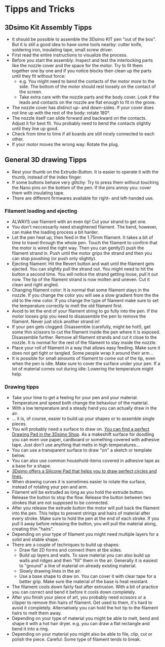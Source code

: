 # Tipps and Tricks

## 3Dsimo Kit Assembly Tipps
- It should be possible to assemble the 3Dsimo KIT pen "out of the box". 
But it is still a good idea to have some tools nearby: cutter knife, soldering iron, insulating tape, small screw driver.
- First read the entire instructions to visualize the process.
- Before you start the assembly: Inspect and test the interlocking parts like the nozzle cover and the space for the motor. Try to fit them together one by one and if you notice blocks then clean up the parts until they fit without force:
  - e.g. You might need to bend the contacts of the motor more to the side. The bottom of the motor should rest loosely on the contact of the screen.
  - Take extra care with the nozzle parts and the body cover. Look if the leads and contacts on the nozzle are flat enough to fit in the grove.
- The nozzle cover has distinct up- and down-sides. If your cover does not line up with the rest of the body: rotate 180°.
- The nozzle itself can slide forward and backward on the contacts. Adjust it for best fit. You probably need to bend the contacts slightly until they line up good.
- Check from time to time if all boards are still nicely connected to each other.
- If your motor moves the wrong way: Rotate the plug.


## General 3D drawing Tipps
- Rest your thumb on the Extrude-Button. It is easier to operate it with the thumb, instead of the index finger.
- If some buttons behave very glitchy: Try to press them without touching the Nano pins on the bottom of the pen. If the pins annoy you: cover them with insulating tape.
- There are different firmwares available for right- and left-handed use.
### Filament loading and ejecting
- ALWAYS use filament with an even tip! Cut your strand to get one.
- You don't neccessarily need straightened filament. The bend, however, can make the loading process a bit harder.
- Let the pen heat up, then feed in the 1.75mm filament. It takes a bit of time to travel through the whole pen. Touch the filament to confirm that the motor is wired the right way. Then you can gently(!) push the filament strand in. Push until the motor grips the strand and then you can stop poushing (or push only slightly).
- Ejecting filament: Hit the Revert button and wait until the filament gets ejected. You can slightly pull the strand out. You might need to hit the button a second time. You will notice the strand getting loose, pull it out now. The tip of the filament strand is now molten and uneven. Cut it clean and right angled.
- Changing filament color: It is normal that some filament stays in the nozzle. If you change the color you will see a slow gradient from the the old to the new color. If you change the type of filament make sure to set the temperature correctly to melt the old filament first.
- Avoid to let the end of your filament string to go fully into the pen. If the motor looses grip you need to disassemble the pen to remove the filament. Never just stick another strand in!
- If your pen gets clogged: Disassemble (carefully, might be hot!), get some thin scissors to cut the filament inside the pen where it is exposed. Disassemble further. Remove all filament strands and cut it close to the nozzle. It is normal for the rest of the filament to stay inside the nozzle. 
- Place your roll of filament in a way that allows easy feeding. Make sure it does not get tight or tangled. Some people wrap it around their arm...
- It is possible for small amounts of filament to come out of the tip, even when the pen is idle. Make sure to cover the surface under your pen. If a lot of material comes out during idle: Lowering the temperature might help.
### Drawing tipps
- Take your time to get a feeling for your pen and your material. Temperature and speed both change the behaviour of the material.
- With a low temperature and a steady hand you can actually draw in the air.
- ... it is, of course, easier to build up your shapes or to assemble single pieces.
- You will probably need a surface to draw on. [You can find a perfect Drawing Pad in the 3Dsimo Shop](https://3dsimo.com/eshop/kit/accessories/drawing-pad). As a makeshift surface for doodling you can even use paper, cardboard or something covered with adhesive tape. Just don't use anything that melts in high temperatures...
- You can use a transparent surface to draw "on" a sketch or template below.
- You can also use common household-items covered in adhesive tape as a base for a shape. 
- [3Dsimo offers a Silicone Pad that helps you to draw perfect circles and lines.](https://3dsimo.com/eshop/kit/accessories/silicone-drawing-pad)
- When drawing curves it is sometimes easier to rotate the surface, instead of rotating your pen and arm.
- Filament will be extruded as long as you hold the extrude button. Release the button to stop the flow. Release the button between two strokes that are not supposed to be connected.
- After you release the extrude button the motor will pull back the filament into the pen. This helps to prevent strings and hairs of material after every stroke. Make sure to hold the pen at the end of each stroke. If you pull it away before releasing the button, you will pull the material along, creating thin "hairs".
- Depending on your type of filament you might need multiple layers for a solid and stable shape.
- There are a couple of techniques to build up shapes:
  - Draw flat 2D forms and connect them at tbe sides.
  - Build up layers and walls. To save material you can also build up walls and ridges and then "fill" them in the air. Generally it is easiest to "ground" a line of material on already existing material.
  - Slowly drawing lines in the air.
  - Use a base shape to draw on. You can cover it with clear tape for a better grip. Make sure the material of the base is heat resistant.
- The filament cools down fairly fast after extrusion. With a bit of practice you can correct and bend it before it cools down completely.
- After you finish your piece of art, you probably need scissors or a clipper to remove thin hairs of filament. Get used to them, it's hard to avoid it completely. Alternatively you can hold the hot tip to the filament hairs to melt them away.
- Depending on your type of material you might be able to melt, bend and shape it with a hot hair dryer. e.g. you can draw a flat rectangle and bend it into a ring.
- Depending on your material you might also be able to file, clip, cut or polish the piece. Careful: Some type of filament tends to break.
